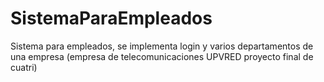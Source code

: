 # SistemaParaEmpleados
Sistema para empleados, se implementa login y varios departamentos de una empresa (empresa de telecomunicaciones UPVRED proyecto final de cuatri)
